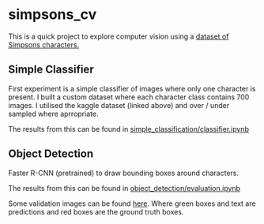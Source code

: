 # simpsons_cv

This is a quick project to explore computer vision using a [dataset of Simpsons characters.](https://www.kaggle.com/alexattia/the-simpsons-characters-dataset)

## Simple Classifier
First experiment is a simple classifier of images where only one character is present. I built a custom dataset where each character class contains 700 images. I utilised the kaggle dataset (linked above) and over / under sampled where aprropriate. 

The results from this can be found in [simple_classification/classifier.ipynb](https://github.com/benjaminjellis/simpsons_cnn/blob/master/simple_classifer/classifier.ipynb)

## Object Detection
Faster R-CNN (pretrained) to draw bounding boxes around characters. 

The results from this can be found in [object_detection/evaluation.ipynb](https://github.com/benjaminjellis/simpsons_cv/blob/master/object_detection/evaluation.ipynb)

Some validation images can be found [here](https://github.com/benjaminjellis/simpsons_cv/tree/master/object_detection/validation_images). Where green boxes and text are predictions and red boxes are the ground truth boxes. 
